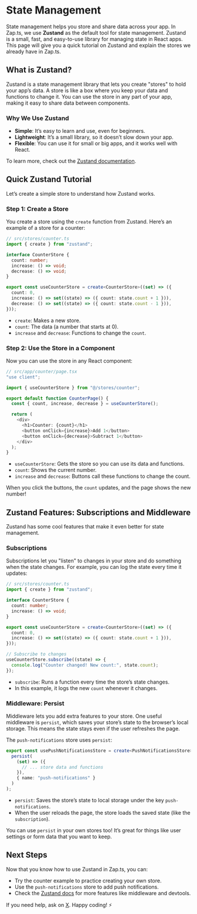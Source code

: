 # State Management

State management helps you store and share data across your app. In Zap.ts, we use **Zustand** as the default tool for state management. Zustand is a small, fast, and easy-to-use library for managing state in React apps. This page will give you a quick tutorial on Zustand and explain the stores we already have in Zap.ts.

## What is Zustand?

Zustand is a state management library that lets you create "stores" to hold your app’s data. A store is like a box where you keep your data and functions to change it. You can use the store in any part of your app, making it easy to share data between components.

### Why We Use Zustand

- **Simple**: It’s easy to learn and use, even for beginners.
- **Lightweight**: It’s a small library, so it doesn’t slow down your app.
- **Flexible**: You can use it for small or big apps, and it works well with React.

To learn more, check out the [Zustand documentation](https://zustand-demo.pmnd.rs/).

## Quick Zustand Tutorial

Let’s create a simple store to understand how Zustand works.

### Step 1: Create a Store

You create a store using the `create` function from Zustand. Here’s an example of a store for a counter:

```typescript
// src/stores/counter.ts
import { create } from "zustand";

interface CounterStore {
  count: number;
  increase: () => void;
  decrease: () => void;
}

export const useCounterStore = create<CounterStore>((set) => ({
  count: 0,
  increase: () => set((state) => ({ count: state.count + 1 })),
  decrease: () => set((state) => ({ count: state.count - 1 })),
}));
```

- `create`: Makes a new store.
- `count`: The data (a number that starts at 0).
- `increase` and `decrease`: Functions to change the `count`.

### Step 2: Use the Store in a Component

Now you can use the store in any React component:

```typescript
// src/app/counter/page.tsx
"use client";

import { useCounterStore } from "@/stores/counter";

export default function CounterPage() {
  const { count, increase, decrease } = useCounterStore();

  return (
    <div>
      <h1>Counter: {count}</h1>
      <button onClick={increase}>Add 1</button>
      <button onClick={decrease}>Subtract 1</button>
    </div>
  );
}
```

- `useCounterStore`: Gets the store so you can use its data and functions.
- `count`: Shows the current number.
- `increase` and `decrease`: Buttons call these functions to change the count.

When you click the buttons, the `count` updates, and the page shows the new number!

## Zustand Features: Subscriptions and Middleware

Zustand has some cool features that make it even better for state management.

### Subscriptions

Subscriptions let you "listen" to changes in your store and do something when the state changes. For example, you can log the state every time it updates:

```typescript
// src/stores/counter.ts
import { create } from "zustand";

interface CounterStore {
  count: number;
  increase: () => void;
}

export const useCounterStore = create<CounterStore>((set) => ({
  count: 0,
  increase: () => set((state) => ({ count: state.count + 1 })),
}));

// Subscribe to changes
useCounterStore.subscribe((state) => {
  console.log("Counter changed! New count:", state.count);
});
```

- `subscribe`: Runs a function every time the store’s state changes.
- In this example, it logs the new `count` whenever it changes.

### Middleware: Persist

Middleware lets you add extra features to your store. One useful middleware is `persist`, which saves your store’s state to the browser’s local storage. This means the state stays even if the user refreshes the page.

The `push-notifications` store uses `persist`:

```typescript
export const usePushNotificationsStore = create<PushNotificationsStore>()(
  persist(
    (set) => ({
      // ... store data and functions
    }),
    { name: "push-notifications" }
  )
);
```

- `persist`: Saves the store’s state to local storage under the key `push-notifications`.
- When the user reloads the page, the store loads the saved state (like the `subscription`).

You can use `persist` in your own stores too! It’s great for things like user settings or form data that you want to keep.

## Next Steps

Now that you know how to use Zustand in Zap.ts, you can:

- Try the counter example to practice creating your own store.
- Use the `push-notifications` store to add push notifications.
- Check the [Zustand docs](https://zustand-demo.pmnd.rs/) for more features like middleware and devtools.

If you need help, ask on [X](https://www.x.com/alexandretrotel/). Happy coding! ⚡
